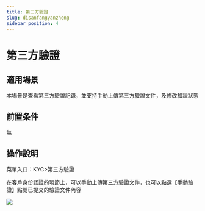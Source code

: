 ```yaml
---
title: 第三方驗證
slug: disanfangyanzheng
sidebar_position: 4
---
```



# 第三方驗證

## 適用場景

本場景是查看第三方驗證記錄，並支持手動上傳第三方驗證文件，及修改驗證狀態

## 前置条件

無

## 操作說明

菜單入口：KYC&gt;第三方驗證

在客戶身份認證的環節上，可以手動上傳第三方驗證文件，也可以點選【手動驗證】點閱已提交的驗證文件內容

<img src="/assets/WCkBbapkWoiFOvxACClcx6HdnKS.png" src-width="3214" src-height="1620" align="center"/>

